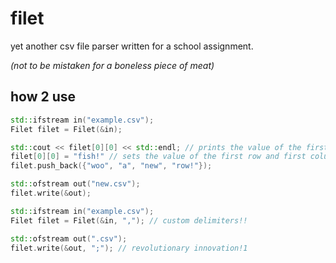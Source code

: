 # filet
yet another csv file parser written for a school assignment.

*(not to be mistaken for a boneless piece of meat)*

## how 2 use
```cpp
std::ifstream in("example.csv");
Filet filet = Filet(&in);

std::cout << filet[0][0] << std::endl; // prints the value of the first row and first column!
filet[0][0] = "fish!" // sets the value of the first row and first column.
filet.push_back({"woo", "a", "new", "row!"});

std::ofstream out("new.csv");
filet.write(&out);
```
```cpp
std::ifstream in("example.csv");
Filet filet = Filet(&in, ","); // custom delimiters!!

std::ofstream out(".csv");
filet.write(&out, ";"); // revolutionary innovation!1
```
